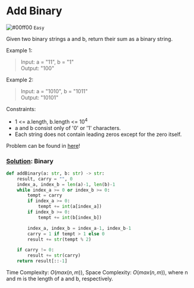 # Add Binary
![#00ff00](https://placehold.co/1x1/00ff00/00ff00.png) `Easy`

Given two binary strings a and b, return their sum as a binary string.

Example 1:
> Input: a = "11", b = "1"\
Output: "100"

Example 2:
> Input: a = "1010", b = "1011"\
Output: "10101"
 

Constraints:
- $1$ <= a.length, b.length <= $10^4$
- a and b consist only of '0' or '1' characters.
- Each string does not contain leading zeros except for the zero itself.

Problem can be found in [here](https://leetcode.com/problems/add-binary)!

### [Solution](/Binary/67-AddBinary/solution.py): Binary

```python
def addBinary(a: str, b: str) -> str:
    result, carry = "", 0
    index_a, index_b = len(a)-1, len(b)-1
    while index_a >= 0 or index_b >= 0:
        tempt = carry
        if index_a >= 0:
            tempt += int(a[index_a])
        if index_b >= 0:
            tempt += int(b[index_b])

        index_a, index_b = index_a-1, index_b-1
        carry = 1 if tempt > 1 else 0
        result += str(tempt % 2)

    if carry != 0:
        result += str(carry)
    return result[::-1]
```

Time Complexity: $O(max(n,m))$, Space Complexity: $O(max(n,m))$, where n and m is the length of a and b, respectively.
